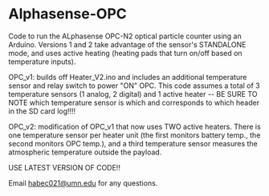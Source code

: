 # Alphasense-OPC
Code to run the ALphasense OPC-N2 optical particle counter using an Arduino. Versions 1 and 2 take advantage of the sensor's STANDALONE mode, and uses active heating (heating pads that turn on/off based on temperature inputs).

OPC_v1: builds off Heater_V2.ino and includes an additional temperature sensor and relay switch to power "ON" OPC. This code assumes a total of 3 temperature sensors (1 analog, 2 digital) and 1 active heater -- BE SURE TO NOTE which temperature sensor is which and corresponds to which header in the SD card log!!!! 

OPC_v2: modification of OPC_v1 that now uses TWO active heaters. There is one temperature sensor per heater unit (the first monitors battery temp., the second monitors OPC temp.), and a third temperature sensor measures the atmospheric temperature outside the payload.

USE LATEST VERSION OF CODE!!

Email habec021@umn.edu for any questions.



